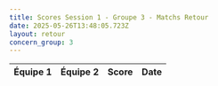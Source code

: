 ```yaml
---
title: Scores Session 1 - Groupe 3 - Matchs Retour
date: 2025-05-26T13:48:05.723Z
layout: retour
concern_group: 3
---
```




| Équipe 1 | Équipe 2 | Score | Date |
|----------|----------|-------|------|


